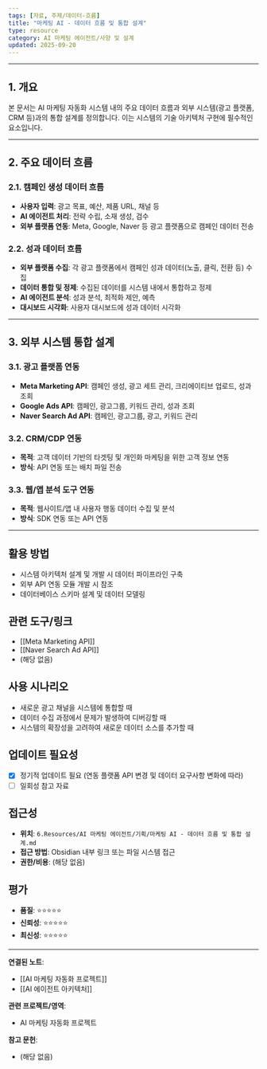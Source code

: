 ```yaml
---
tags: [자료, 주제/데이터-흐름]
title: "마케팅 AI - 데이터 흐름 및 통합 설계"
type: resource
category: AI 마케팅 에이전트/사양 및 설계
updated: 2025-09-20
---
```



---

## 1. 개요

본 문서는 AI 마케팅 자동화 시스템 내의 주요 데이터 흐름과 외부 시스템(광고 플랫폼, CRM 등)과의 통합 설계를 정의합니다. 이는 시스템의 기술 아키텍처 구현에 필수적인 요소입니다.

---

## 2. 주요 데이터 흐름

### 2.1. 캠페인 생성 데이터 흐름
- **사용자 입력**: 광고 목표, 예산, 제품 URL, 채널 등
- **AI 에이전트 처리**: 전략 수립, 소재 생성, 검수
- **외부 플랫폼 연동**: Meta, Google, Naver 등 광고 플랫폼으로 캠페인 데이터 전송

### 2.2. 성과 데이터 흐름
- **외부 플랫폼 수집**: 각 광고 플랫폼에서 캠페인 성과 데이터(노출, 클릭, 전환 등) 수집
- **데이터 통합 및 정제**: 수집된 데이터를 시스템 내에서 통합하고 정제
- **AI 에이전트 분석**: 성과 분석, 최적화 제안, 예측
- **대시보드 시각화**: 사용자 대시보드에 성과 데이터 시각화

---

## 3. 외부 시스템 통합 설계

### 3.1. 광고 플랫폼 연동
- **Meta Marketing API**: 캠페인 생성, 광고 세트 관리, 크리에이티브 업로드, 성과 조회
- **Google Ads API**: 캠페인, 광고그룹, 키워드 관리, 성과 조회
- **Naver Search Ad API**: 캠페인, 광고그룹, 광고, 키워드 관리

### 3.2. CRM/CDP 연동
- **목적**: 고객 데이터 기반의 타겟팅 및 개인화 마케팅을 위한 고객 정보 연동
- **방식**: API 연동 또는 배치 파일 전송

### 3.3. 웹/앱 분석 도구 연동
- **목적**: 웹사이트/앱 내 사용자 행동 데이터 수집 및 분석
- **방식**: SDK 연동 또는 API 연동

---

## 활용 방법
<!-- 이 자료를 어떻게 활용할 수 있는가? -->
- 시스템 아키텍처 설계 및 개발 시 데이터 파이프라인 구축
- 외부 API 연동 모듈 개발 시 참조
- 데이터베이스 스키마 설계 및 데이터 모델링

## 관련 도구/링크
<!-- 관련된 도구, 웹사이트, 링크들 -->
- [[Meta Marketing API]]
- [[Naver Search Ad API]]
- (해당 없음)

## 사용 시나리오
<!-- 어떤 상황에서 이 자료가 유용할 것인가? -->
- 새로운 광고 채널을 시스템에 통합할 때
- 데이터 수집 과정에서 문제가 발생하여 디버깅할 때
- 시스템의 확장성을 고려하여 새로운 데이터 소스를 추가할 때

## 업데이트 필요성
<!-- 이 자료가 시간이 지나면 업데이트가 필요한가? -->
- [x] 정기적 업데이트 필요 (연동 플랫폼 API 변경 및 데이터 요구사항 변화에 따라)
- [ ] 일회성 참고 자료

## 접근성
<!-- 이 자료에 어떻게 접근할 수 있는가? -->
- **위치**: `6.Resources/AI 마케팅 에이전트/기획/마케팅 AI - 데이터 흐름 및 통합 설계.md`
- **접근 방법**: Obsidian 내부 링크 또는 파일 시스템 접근
- **권한/비용**: (해당 없음)

## 평가
<!-- 이 자료의 품질이나 신뢰성에 대한 평가 -->
- **품질**: ⭐⭐⭐⭐⭐
- **신뢰성**: ⭐⭐⭐⭐⭐
- **최신성**: ⭐⭐⭐⭐⭐

---

**연결된 노트**:
- [[AI 마케팅 자동화 프로젝트]]
- [[AI 에이전트 아키텍처]]

**관련 프로젝트/영역**:
- AI 마케팅 자동화 프로젝트

**참고 문헌**:
- (해당 없음)
